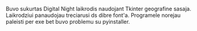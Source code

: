 Buvo sukurtas Digital Night laikrodis naudojant Tkinter geografine sasaja.
Laikrodziui panaudojau treciarusi ds dibre font'a.
Programele norejau paleisti per exe bet buvo problemu su pyinstaller. 
